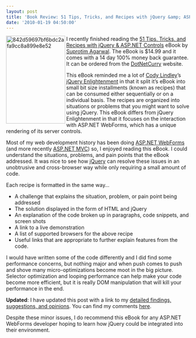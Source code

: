 ```yaml
---
layout: post
title: 'Book Review: 51 Tips, Tricks, and Recipes with jQuery &amp; ASP.NET Controls'
date: '2010-01-19 04:50:00'
---
```


<p><a href="http://elijahmanor.com/webdevdotnet/image.axd?picture=842d59697bf6bdc2afa9cc8a899e8e52.gif"><img title="842d59697bf6bdc2afa9cc8a899e8e52" border="0" alt="842d59697bf6bdc2afa9cc8a899e8e52" align="left" src="http://elijahmanor.com/webdevdotnet/image.axd?picture=842d59697bf6bdc2afa9cc8a899e8e52_thumb.gif" width="162" height="240"></a>I recently finished reading the <a href="http://www.dotnetcurry.com/ShowArticle.aspx?ID=403" target="_blank">51 Tips, Tricks, and Recipes with jQuery & ASP.NET Controls</a> eBook by <a href="http://twitter.com/SuprotimAgarwal" target="_blank">Suprotim Agarwal</a>. The eBook is $14.99 and it comes with a 14 day 100% money back guarantee. It can be ordered from the <a href="http://www.dotnetcurry.com/order/jQueryASPNET.aspx" target="_blank">DotNetCurry</a> website.</p>  <p>This eBook reminded me a lot of <a href="http://twitter.com/codylindley" target="_blank">Cody Lindley</a>’s <a href="http://jqueryenlightenment.com/" target="_blank">jQuery Enlightenment</a> in that it split it’s eBook into small bit size installments (known as recipes) that can be consumed either sequentially or on a individual basis. The recipes are organized into situations or problems that you might want to solve using jQuery. This eBook differs from jQuery Enlightenment in that it focuses on the interaction with ASP.NET WebForms, which has a unique rendering of its server controls. </p>  <p>Most of my web development history has been doing <a href="http://www.asp.net/" target="_blank">ASP.NET WebForms</a> (and more recently <a href="http://www.asp.net/mvc/" target="_blank">ASP.NET MVC</a>) so, I enjoyed reading this eBook. I could understand the situations, problems, and pain points that the eBook addressed. It was nice to see how <a href="http://jquery.com/" target="_blank">jQuery</a> can resolve these issues in an unobtrusive and cross-browser way while only requiring a small amount of code.</p>  <p>Each recipe is formatted in the same way…</p>  <ul><li>A challenge that explains the situation, problem, or pain point being addressed </li>    <li>The solution displayed in the form of HTML and jQuery </li>    <li>An explanation of the code broken up in paragraphs, code snippets, and screen shots </li>    <li>A link to a live demonstration </li>    <li>A list of supported browsers for the above recipe </li>    <li>Useful links that are appropriate to further explain features from the code. </li> </ul><p>I would have written some of the code differently and I did find some performance concerns, but nothing major and when push comes to push and shove many micro-optimizations become moot in the big picture. Selector optimization and looping performance can help make your code become more efficient, but it is really DOM manipulation that will kill your performance in the end. </p>  <p><strong>Updated</strong>: I have updated this post with a link to my <a href="http://elijahmanor.com/webdevdotnet/page/Suggestions-51-Tips-Tricks-Recipes-with-jQuery-ASPNET-Controls.aspx" target="_blank">detailed findings, suggestions, and opinions</a>. You can find my comments <a href="http://elijahmanor.com/webdevdotnet/page/Suggestions-51-Tips-Tricks-Recipes-with-jQuery-ASPNET-Controls.aspx" target="_blank">here</a>.</p>  <p>Despite these minor issues, I do recommend this eBook for any ASP.NET WebForms developer hoping to learn how jQuery could be integrated into their environment.     </p>